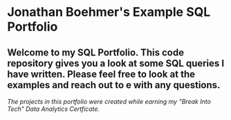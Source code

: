 # Jonathan Boehmer's Example SQL Portfolio

## Welcome to my SQL Portfolio. This code repository gives you a look at some SQL queries I have written. Please feel free to look at the examples and reach out to e with any questions. 

_The projects in this portfolio were created while earning my "Break Into Tech" Data Analytics Certficate._
